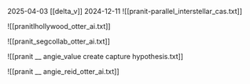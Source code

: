 2025-04-03
[[delta_v]]
2024-12-11
![[pranit-parallel_interstellar_cas.txt]]



![[pranitlhollywood_otter_ai.txt]]

![[pranit_segcollab_otter_ai.txt]]

![[pranit __ angie_value create capture hypothesis.txt]]

![[pranit __ angie_reid_otter_ai.txt]]